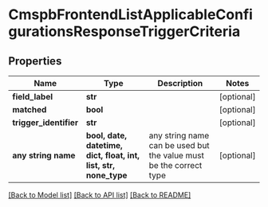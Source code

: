 # CmspbFrontendListApplicableConfigurationsResponseTriggerCriteria


## Properties
Name | Type | Description | Notes
------------ | ------------- | ------------- | -------------
**field_label** | **str** |  | [optional] 
**matched** | **bool** |  | [optional] 
**trigger_identifier** | **str** |  | [optional] 
**any string name** | **bool, date, datetime, dict, float, int, list, str, none_type** | any string name can be used but the value must be the correct type | [optional]

[[Back to Model list]](../README.md#documentation-for-models) [[Back to API list]](../README.md#documentation-for-api-endpoints) [[Back to README]](../README.md)


